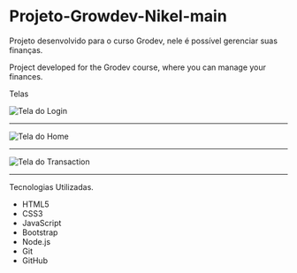 # Projeto-Growdev-Nikel-main

Projeto desenvolvido para o curso Grodev, nele é possível gerenciar suas finanças. 

  Project developed for the Grodev course, where you can manage your finances.
 
 Telas

![ Tela do Login ](Projeto-Growdev-Nikel-main/img/pag_login.png)

---

![ Tela do Home ](Projeto-Growdev-Nikel-main/img/pag_home.png)

---

![ Tela do Transaction ](Projeto-Growdev-Nikel-main/img/pag_transactions.png)

---

Tecnologias Utilizadas.

 - HTML5  
 - CSS3 
 - JavaScript  
 - Bootstrap 
 - Node.js 
 - Git 
 - GitHub

